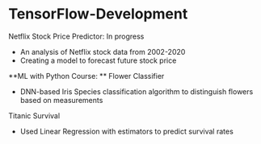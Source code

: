 # TensorFlow-Development

Netflix Stock Price Predictor: In progress
- An analysis of Netflix stock data from 2002-2020
- Creating a model to forecast future stock price

**ML with Python Course:
**
  Flower Classifier
  - DNN-based Iris Species classification algorithm to distinguish flowers based on measurements
  
  Titanic Survival
  - Used Linear Regression with estimators to predict survival rates
